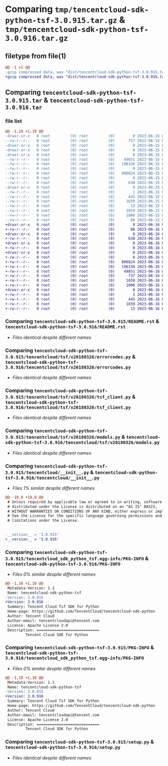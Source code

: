 # Comparing `tmp/tencentcloud-sdk-python-tsf-3.0.915.tar.gz` & `tmp/tencentcloud-sdk-python-tsf-3.0.916.tar.gz`

## filetype from file(1)

```diff
@@ -1 +1 @@
-gzip compressed data, was "dist/tencentcloud-sdk-python-tsf-3.0.915.tar", last modified: Thu Jun 15 00:37:02 2023, max compression
+gzip compressed data, was "dist/tencentcloud-sdk-python-tsf-3.0.916.tar", last modified: Fri Jun 16 00:44:42 2023, max compression
```

## Comparing `tencentcloud-sdk-python-tsf-3.0.915.tar` & `tencentcloud-sdk-python-tsf-3.0.916.tar`

### file list

```diff
@@ -1,19 +1,19 @@
-drwxr-xr-x   0 root         (0) root         (0)        0 2023-06-15 00:37:02.000000 tencentcloud-sdk-python-tsf-3.0.915/
--rw-r--r--   0 root         (0) root         (0)      737 2023-06-15 00:37:02.000000 tencentcloud-sdk-python-tsf-3.0.915/README.rst
-drwxr-xr-x   0 root         (0) root         (0)        0 2023-06-15 00:37:02.000000 tencentcloud-sdk-python-tsf-3.0.915/tencentcloud/
-drwxr-xr-x   0 root         (0) root         (0)        0 2023-06-15 00:37:02.000000 tencentcloud-sdk-python-tsf-3.0.915/tencentcloud/tsf/
-drwxr-xr-x   0 root         (0) root         (0)        0 2023-06-15 00:37:02.000000 tencentcloud-sdk-python-tsf-3.0.915/tencentcloud/tsf/v20180326/
--rw-r--r--   0 root         (0) root         (0)    49851 2023-06-15 00:37:02.000000 tencentcloud-sdk-python-tsf-3.0.915/tencentcloud/tsf/v20180326/errorcodes.py
--rw-r--r--   0 root         (0) root         (0)   196336 2023-06-15 00:37:02.000000 tencentcloud-sdk-python-tsf-3.0.915/tencentcloud/tsf/v20180326/tsf_client.py
--rw-r--r--   0 root         (0) root         (0)        0 2023-06-15 00:37:02.000000 tencentcloud-sdk-python-tsf-3.0.915/tencentcloud/tsf/v20180326/__init__.py
--rw-r--r--   0 root         (0) root         (0)   806824 2023-06-15 00:37:02.000000 tencentcloud-sdk-python-tsf-3.0.915/tencentcloud/tsf/v20180326/models.py
--rw-r--r--   0 root         (0) root         (0)        0 2023-06-15 00:37:02.000000 tencentcloud-sdk-python-tsf-3.0.915/tencentcloud/tsf/__init__.py
--rw-r--r--   0 root         (0) root         (0)      630 2023-06-15 00:37:02.000000 tencentcloud-sdk-python-tsf-3.0.915/tencentcloud/__init__.py
-drwxr-xr-x   0 root         (0) root         (0)        0 2023-06-15 00:37:02.000000 tencentcloud-sdk-python-tsf-3.0.915/tencentcloud_sdk_python_tsf.egg-info/
--rw-r--r--   0 root         (0) root         (0)        1 2023-06-15 00:37:02.000000 tencentcloud-sdk-python-tsf-3.0.915/tencentcloud_sdk_python_tsf.egg-info/dependency_links.txt
--rw-r--r--   0 root         (0) root         (0)      445 2023-06-15 00:37:02.000000 tencentcloud-sdk-python-tsf-3.0.915/tencentcloud_sdk_python_tsf.egg-info/SOURCES.txt
--rw-r--r--   0 root         (0) root         (0)     1659 2023-06-15 00:37:02.000000 tencentcloud-sdk-python-tsf-3.0.915/tencentcloud_sdk_python_tsf.egg-info/PKG-INFO
--rw-r--r--   0 root         (0) root         (0)       13 2023-06-15 00:37:02.000000 tencentcloud-sdk-python-tsf-3.0.915/tencentcloud_sdk_python_tsf.egg-info/top_level.txt
--rw-r--r--   0 root         (0) root         (0)     1659 2023-06-15 00:37:02.000000 tencentcloud-sdk-python-tsf-3.0.915/PKG-INFO
--rw-r--r--   0 root         (0) root         (0)     1006 2023-06-15 00:37:02.000000 tencentcloud-sdk-python-tsf-3.0.915/setup.py
--rw-r--r--   0 root         (0) root         (0)       88 2023-06-15 00:37:02.000000 tencentcloud-sdk-python-tsf-3.0.915/setup.cfg
+drwxr-xr-x   0 root         (0) root         (0)        0 2023-06-16 00:44:42.000000 tencentcloud-sdk-python-tsf-3.0.916/
+-rw-r--r--   0 root         (0) root         (0)       88 2023-06-16 00:44:42.000000 tencentcloud-sdk-python-tsf-3.0.916/setup.cfg
+drwxr-xr-x   0 root         (0) root         (0)        0 2023-06-16 00:44:42.000000 tencentcloud-sdk-python-tsf-3.0.916/tencentcloud/
+-rw-r--r--   0 root         (0) root         (0)      630 2023-06-16 00:44:42.000000 tencentcloud-sdk-python-tsf-3.0.916/tencentcloud/__init__.py
+drwxr-xr-x   0 root         (0) root         (0)        0 2023-06-16 00:44:42.000000 tencentcloud-sdk-python-tsf-3.0.916/tencentcloud/tsf/
+-rw-r--r--   0 root         (0) root         (0)        0 2023-06-16 00:44:42.000000 tencentcloud-sdk-python-tsf-3.0.916/tencentcloud/tsf/__init__.py
+drwxr-xr-x   0 root         (0) root         (0)        0 2023-06-16 00:44:42.000000 tencentcloud-sdk-python-tsf-3.0.916/tencentcloud/tsf/v20180326/
+-rw-r--r--   0 root         (0) root         (0)        0 2023-06-16 00:44:42.000000 tencentcloud-sdk-python-tsf-3.0.916/tencentcloud/tsf/v20180326/__init__.py
+-rw-r--r--   0 root         (0) root         (0)   806824 2023-06-16 00:44:42.000000 tencentcloud-sdk-python-tsf-3.0.916/tencentcloud/tsf/v20180326/models.py
+-rw-r--r--   0 root         (0) root         (0)   196336 2023-06-16 00:44:42.000000 tencentcloud-sdk-python-tsf-3.0.916/tencentcloud/tsf/v20180326/tsf_client.py
+-rw-r--r--   0 root         (0) root         (0)    49851 2023-06-16 00:44:42.000000 tencentcloud-sdk-python-tsf-3.0.916/tencentcloud/tsf/v20180326/errorcodes.py
+-rw-r--r--   0 root         (0) root         (0)      737 2023-06-16 00:44:42.000000 tencentcloud-sdk-python-tsf-3.0.916/README.rst
+-rw-r--r--   0 root         (0) root         (0)     1659 2023-06-16 00:44:42.000000 tencentcloud-sdk-python-tsf-3.0.916/PKG-INFO
+-rw-r--r--   0 root         (0) root         (0)     1006 2023-06-16 00:44:42.000000 tencentcloud-sdk-python-tsf-3.0.916/setup.py
+drwxr-xr-x   0 root         (0) root         (0)        0 2023-06-16 00:44:42.000000 tencentcloud-sdk-python-tsf-3.0.916/tencentcloud_sdk_python_tsf.egg-info/
+-rw-r--r--   0 root         (0) root         (0)        1 2023-06-16 00:44:42.000000 tencentcloud-sdk-python-tsf-3.0.916/tencentcloud_sdk_python_tsf.egg-info/dependency_links.txt
+-rw-r--r--   0 root         (0) root         (0)      445 2023-06-16 00:44:42.000000 tencentcloud-sdk-python-tsf-3.0.916/tencentcloud_sdk_python_tsf.egg-info/SOURCES.txt
+-rw-r--r--   0 root         (0) root         (0)     1659 2023-06-16 00:44:42.000000 tencentcloud-sdk-python-tsf-3.0.916/tencentcloud_sdk_python_tsf.egg-info/PKG-INFO
+-rw-r--r--   0 root         (0) root         (0)       13 2023-06-16 00:44:42.000000 tencentcloud-sdk-python-tsf-3.0.916/tencentcloud_sdk_python_tsf.egg-info/top_level.txt
```

### Comparing `tencentcloud-sdk-python-tsf-3.0.915/README.rst` & `tencentcloud-sdk-python-tsf-3.0.916/README.rst`

 * *Files identical despite different names*

### Comparing `tencentcloud-sdk-python-tsf-3.0.915/tencentcloud/tsf/v20180326/errorcodes.py` & `tencentcloud-sdk-python-tsf-3.0.916/tencentcloud/tsf/v20180326/errorcodes.py`

 * *Files identical despite different names*

### Comparing `tencentcloud-sdk-python-tsf-3.0.915/tencentcloud/tsf/v20180326/tsf_client.py` & `tencentcloud-sdk-python-tsf-3.0.916/tencentcloud/tsf/v20180326/tsf_client.py`

 * *Files identical despite different names*

### Comparing `tencentcloud-sdk-python-tsf-3.0.915/tencentcloud/tsf/v20180326/models.py` & `tencentcloud-sdk-python-tsf-3.0.916/tencentcloud/tsf/v20180326/models.py`

 * *Files identical despite different names*

### Comparing `tencentcloud-sdk-python-tsf-3.0.915/tencentcloud/__init__.py` & `tencentcloud-sdk-python-tsf-3.0.916/tencentcloud/__init__.py`

 * *Files 1% similar despite different names*

```diff
@@ -10,8 +10,8 @@
 # Unless required by applicable law or agreed to in writing, software
 # distributed under the License is distributed on an "AS IS" BASIS,
 # WITHOUT WARRANTIES OR CONDITIONS OF ANY KIND, either express or implied.
 # See the License for the specific language governing permissions and
 # limitations under the License.
 
 
-__version__ = '3.0.915'
+__version__ = '3.0.916'
```

### Comparing `tencentcloud-sdk-python-tsf-3.0.915/tencentcloud_sdk_python_tsf.egg-info/PKG-INFO` & `tencentcloud-sdk-python-tsf-3.0.916/PKG-INFO`

 * *Files 0% similar despite different names*

```diff
@@ -1,10 +1,10 @@
 Metadata-Version: 1.1
 Name: tencentcloud-sdk-python-tsf
-Version: 3.0.915
+Version: 3.0.916
 Summary: Tencent Cloud Tsf SDK for Python
 Home-page: https://github.com/TencentCloud/tencentcloud-sdk-python
 Author: Tencent Cloud
 Author-email: tencentcloudapi@tencent.com
 License: Apache License 2.0
 Description: ============================
         Tencent Cloud SDK for Python
```

### Comparing `tencentcloud-sdk-python-tsf-3.0.915/PKG-INFO` & `tencentcloud-sdk-python-tsf-3.0.916/tencentcloud_sdk_python_tsf.egg-info/PKG-INFO`

 * *Files 0% similar despite different names*

```diff
@@ -1,10 +1,10 @@
 Metadata-Version: 1.1
 Name: tencentcloud-sdk-python-tsf
-Version: 3.0.915
+Version: 3.0.916
 Summary: Tencent Cloud Tsf SDK for Python
 Home-page: https://github.com/TencentCloud/tencentcloud-sdk-python
 Author: Tencent Cloud
 Author-email: tencentcloudapi@tencent.com
 License: Apache License 2.0
 Description: ============================
         Tencent Cloud SDK for Python
```

### Comparing `tencentcloud-sdk-python-tsf-3.0.915/setup.py` & `tencentcloud-sdk-python-tsf-3.0.916/setup.py`

 * *Files identical despite different names*

